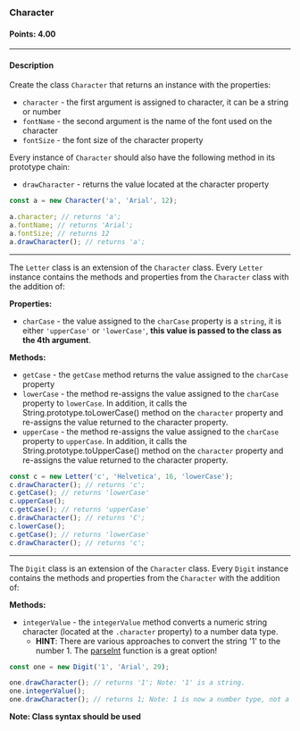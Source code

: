 ### Character

#### Points: 4.00

<hr>

#### Description

Create the class `Character` that returns an instance with the properties:

- `character` - the first argument is assigned to character, it can be a string or number
- `fontName` - the second argument is the name of the font used on the character
- `fontSize` - the font size of the character property

Every instance of `Character` should also have the following method in its prototype chain:

- `drawCharacter` - returns the value located at the character property

```js
const a = new Character('a', 'Arial', 12);

a.character; // returns 'a';
a.fontName; // returns 'Arial';
a.fontSize; // returns 12
a.drawCharacter(); // returns 'a';
```

<hr>

The `Letter` class is an extension of the `Character` class. Every `Letter` instance contains the methods and properties from the `Character` class with the addition of:

**Properties:**

- `charCase` - the value assigned to the `charCase` property is a `string`, it is either `'upperCase'` or `'lowerCase'`, **this value is passed to the class as the 4th argument**.

**Methods:**

- `getCase` - the `getCase` method returns the value assigned to the `charCase` property
- `lowerCase` - the method re-assigns the value assigned to the `charCase` property to `lowerCase`. In addition, it calls the String.prototype.toLowerCase() method on the `character` property and re-assigns the value returned to the character property.
- `upperCase` - the method re-assigns the value assigned to the `charCase` property to `upperCase`. In addition, it calls the String.prototype.toUpperCase() method on the `character` property and re-assigns the value returned to the character property.

```js
const c = new Letter('c', 'Helvetica', 16, 'lowerCase');
c.drawCharacter(); // returns 'c';
c.getCase(); // returns 'lowerCase'
c.upperCase();
c.getCase(); // returns 'upperCase'
c.drawCharacter(); // returns 'C';
c.lowerCase();
c.getCase(); // returns 'lowerCase'
c.drawCharacter(); // returns 'c';
```

<hr>

The `Digit` class is an extension of the `Character` class. Every `Digit` instance contains the methods and properties from the `Character` with the addition of:

**Methods:**

- `integerValue` - the `integerValue` method converts a numeric string character (located at the `.character` property) to a number data type.
  - **HINT**: There are various approaches to convert the string '1' to the number 1. The [parseInt](https://developer.mozilla.org/en-US/docs/Web/JavaScript/Reference/Global_Objects/parseInt) function is a great option!

```js
const one = new Digit('1', 'Arial', 29);

one.drawCharacter(); // returns '1'; Note: '1' is a string.
one.integerValue();
one.drawCharacter(); // returns 1; Note: 1 is now a number type, not a string.
```


**Note: Class syntax should be used**
